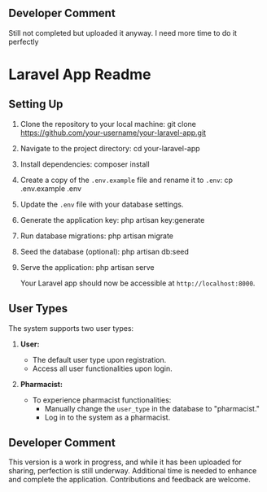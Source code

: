 ## Developer Comment

Still not completed but uploaded it anyway. I need more time to do it perfectly

# Laravel App Readme

## Setting Up

1. Clone the repository to your local machine:
   git clone https://github.com/your-username/your-laravel-app.git

2. Navigate to the project directory:
   cd your-laravel-app

3. Install dependencies:
   composer install

4. Create a copy of the `.env.example` file and rename it to `.env`:
   cp .env.example .env

5. Update the `.env` file with your database settings.

6. Generate the application key:
   php artisan key:generate

7. Run database migrations:
   php artisan migrate

8. Seed the database (optional):
   php artisan db:seed

9. Serve the application:
   php artisan serve

   Your Laravel app should now be accessible at `http://localhost:8000`.

## User Types

The system supports two user types:

1. **User:**
   - The default user type upon registration.
   - Access all user functionalities upon login.

2. **Pharmacist:**
   - To experience pharmacist functionalities:
     - Manually change the `user_type` in the database to "pharmacist."
     - Log in to the system as a pharmacist.

## Developer Comment

This version is a work in progress, and while it has been uploaded for sharing, perfection is still underway. Additional time is needed to enhance and complete the application. Contributions and feedback are welcome.
